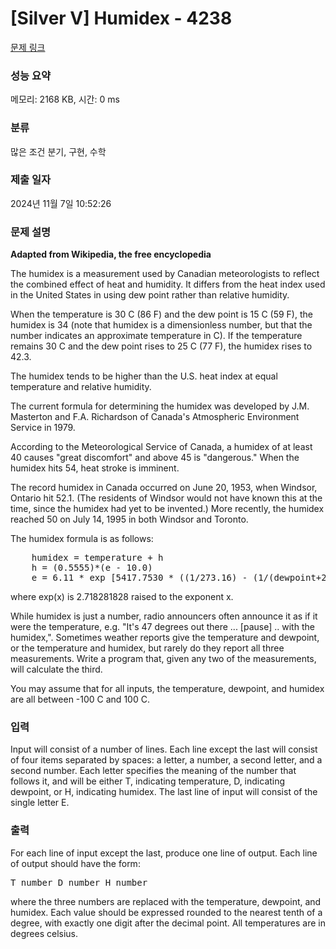 # [Silver V] Humidex - 4238 

[문제 링크](https://www.acmicpc.net/problem/4238) 

### 성능 요약

메모리: 2168 KB, 시간: 0 ms

### 분류

많은 조건 분기, 구현, 수학

### 제출 일자

2024년 11월 7일 10:52:26

### 문제 설명

<p><strong>Adapted from Wikipedia, the free encyclopedia</strong></p>

<p>The humidex is a measurement used by Canadian meteorologists to reflect the combined effect of heat and humidity. It differs from the heat index used in the United States in using dew point rather than relative humidity.</p>

<p>When the temperature is 30 C (86 F) and the dew point is 15 C (59 F), the humidex is 34 (note that humidex is a dimensionless number, but that the number indicates an approximate temperature in C). If the temperature remains 30 C and the dew point rises to 25 C (77 F), the humidex rises to 42.3.</p>

<p>The humidex tends to be higher than the U.S. heat index at equal temperature and relative humidity.</p>

<p>The current formula for determining the humidex was developed by J.M. Masterton and F.A. Richardson of Canada's Atmospheric Environment Service in 1979.</p>

<p>According to the Meteorological Service of Canada, a humidex of at least 40 causes "great discomfort" and above 45 is "dangerous." When the humidex hits 54, heat stroke is imminent.</p>

<p>The record humidex in Canada occurred on June 20, 1953, when Windsor, Ontario hit 52.1. (The residents of Windsor would not have known this at the time, since the humidex had yet to be invented.) More recently, the humidex reached 50 on July 14, 1995 in both Windsor and Toronto.</p>

<p>The humidex formula is as follows:</p>

<pre>    humidex = temperature + h
    h = (0.5555)*(e - 10.0)
    e = 6.11 * exp [5417.7530 * ((1/273.16) - (1/(dewpoint+273.16)))]
</pre>

<p>where exp(x) is 2.718281828 raised to the exponent x.</p>

<p>While humidex is just a number, radio announcers often announce it as if it were the temperature, e.g. "It's 47 degrees out there ... [pause] .. with the humidex,". Sometimes weather reports give the temperature and dewpoint, or the temperature and humidex, but rarely do they report all three measurements. Write a program that, given any two of the measurements, will calculate the third.</p>

<p>You may assume that for all inputs, the temperature, dewpoint, and humidex are all between -100 C and 100 C.</p>

### 입력 

 <p>Input will consist of a number of lines. Each line except the last will consist of four items separated by spaces: a letter, a number, a second letter, and a second number. Each letter specifies the meaning of the number that follows it, and will be either T, indicating temperature, D, indicating dewpoint, or H, indicating humidex. The last line of input will consist of the single letter E.</p>

### 출력 

 <p>For each line of input except the last, produce one line of output. Each line of output should have the form:</p>

<pre>T number D number H number</pre>

<p>where the three numbers are replaced with the temperature, dewpoint, and humidex. Each value should be expressed rounded to the nearest tenth of a degree, with exactly one digit after the decimal point. All temperatures are in degrees celsius.</p>


